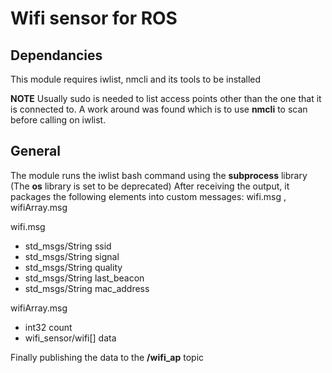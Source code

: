 # Wifi sensor for ROS
## Dependancies
This module requires iwlist, nmcli and its tools to be installed

**NOTE** Usually sudo is needed to list access points other than the one that it is connected to. A work around was found which is to use **nmcli** to scan before calling on iwlist.

## General
The module runs the iwlist bash command using the **subprocess** library (The **os** library is set to be deprecated)
After receiving the output, it packages the following elements into custom messages: wifi.msg , wifiArray.msg

wifi.msg
 - std_msgs/String ssid
 - std_msgs/String signal
 - std_msgs/String quality
 - std_msgs/String last_beacon
 - std_msgs/String mac_address

wifiArray.msg
 - int32 count
 - wifi_sensor/wifi[] data

Finally publishing the data to the **/wifi_ap** topic